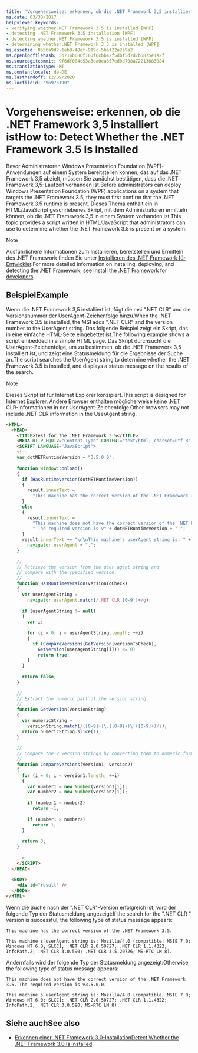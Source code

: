 ```yaml
---
title: 'Vorgehensweise: erkennen, ob die .NET Framework 3,5 installiert ist'
ms.date: 03/30/2017
helpviewer_keywords:
- verifying whether.NET Framework 3.5 is installed [WPF]
- detecting .NET Framework 3.5 installation [WPF]
- detecting whether.NET Framework 3.5 is installed [WPF]
- determining whether.NET Framework 3.5 is installed [WPF]
ms.assetid: 8556a9d2-1eb8-48ef-919c-5baf22a2a9a2
ms.openlocfilehash: 5b714b686f160f6cbb42f5dbf5d7d7b5875e1a2f
ms.sourcegitcommit: 9f6df084c53a3da0ea657ed0d708a72213683084
ms.translationtype: MT
ms.contentlocale: de-DE
ms.lasthandoff: 12/09/2020
ms.locfileid: "96976190"
---
```

# <a name="how-to-detect-whether-the-net-framework-35-is-installed"></a><span data-ttu-id="260e2-102">Vorgehensweise: erkennen, ob die .NET Framework 3,5 installiert ist</span><span class="sxs-lookup"><span data-stu-id="260e2-102">How to: Detect Whether the .NET Framework 3.5 Is Installed</span></span>
<span data-ttu-id="260e2-103">Bevor Administratoren Windows Presentation Foundation (WPF)-Anwendungen auf einem System bereitstellen können, das auf das .NET Framework 3,5 abzielt, müssen Sie zunächst bestätigen, dass die .NET Framework 3,5-Laufzeit vorhanden ist.</span><span class="sxs-lookup"><span data-stu-id="260e2-103">Before administrators can deploy Windows Presentation Foundation (WPF) applications on a system that targets the .NET Framework 3.5, they must first confirm that the .NET Framework 3.5 runtime is present.</span></span> <span data-ttu-id="260e2-104">Dieses Thema enthält ein in HTML/JavaScript geschriebenes Skript, mit dem Administratoren ermitteln können, ob die .NET Framework 3,5 in einem System vorhanden ist.</span><span class="sxs-lookup"><span data-stu-id="260e2-104">This topic provides a script written in HTML/JavaScript that administrators can use to determine whether the .NET Framework 3.5 is present on a system.</span></span>  
  
> [!NOTE]
> <span data-ttu-id="260e2-105">Ausführlichere Informationen zum Installieren, bereitstellen und Ermitteln des .NET Framework finden Sie unter [Installieren des .NET Framework für Entwickler](/dotnet/framework/install/guide-for-developers).</span><span class="sxs-lookup"><span data-stu-id="260e2-105">For more detailed information on installing, deploying, and detecting the .NET Framework, see [Install the .NET Framework for developers](/dotnet/framework/install/guide-for-developers).</span></span>  
  
## <a name="example"></a><span data-ttu-id="260e2-106">Beispiel</span><span class="sxs-lookup"><span data-stu-id="260e2-106">Example</span></span>  
 <span data-ttu-id="260e2-107">Wenn die .NET Framework 3,5 installiert ist, fügt die msi ".NET CLR" und die Versionsnummer der UserAgent-Zeichenfolge hinzu.</span><span class="sxs-lookup"><span data-stu-id="260e2-107">When the .NET Framework 3.5 is installed, the MSI adds ".NET CLR" and the version number to the UserAgent string.</span></span> <span data-ttu-id="260e2-108">Das folgende Beispiel zeigt ein Skript, das in eine einfache HTML-Seite eingebettet ist.</span><span class="sxs-lookup"><span data-stu-id="260e2-108">The following example shows a script embedded in a simple HTML page.</span></span> <span data-ttu-id="260e2-109">Das Skript durchsucht die UserAgent-Zeichenfolge, um zu bestimmen, ob die .NET Framework 3,5 installiert ist, und zeigt eine Statusmeldung für die Ergebnisse der Suche an.</span><span class="sxs-lookup"><span data-stu-id="260e2-109">The script searches the UserAgent string to determine whether the .NET Framework 3.5 is installed, and displays a status message on the results of the search.</span></span>  
  
> [!NOTE]
> <span data-ttu-id="260e2-110">Dieses Skript ist für Internet Explorer konzipiert.</span><span class="sxs-lookup"><span data-stu-id="260e2-110">This script is designed for Internet Explorer.</span></span> <span data-ttu-id="260e2-111">Andere Browser enthalten möglicherweise keine .NET CLR-Informationen in der UserAgent-Zeichenfolge.</span><span class="sxs-lookup"><span data-stu-id="260e2-111">Other browsers may not include .NET CLR information in the UserAgent string.</span></span>  
  
```html  
<HTML>  
  <HEAD>  
    <TITLE>Test for the .NET Framework 3.5</TITLE>  
    <META HTTP-EQUIV="Content-Type" CONTENT="text/html; charset=utf-8" />  
    <SCRIPT LANGUAGE="JavaScript">  
    <!--  
    var dotNETRuntimeVersion = "3.5.0.0";  
  
    function window::onload()  
    {  
      if (HasRuntimeVersion(dotNETRuntimeVersion))  
      {  
        result.innerText =   
          "This machine has the correct version of the .NET Framework 3.5."  
      }   
      else  
      {  
        result.innerText =   
          "This machine does not have the correct version of the .NET Framework 3.5." +  
          " The required version is v" + dotNETRuntimeVersion + ".";  
      }  
      result.innerText += "\n\nThis machine's userAgent string is: " +   
        navigator.userAgent + ".";  
    }  
  
    //  
    // Retrieve the version from the user agent string and   
    // compare with the specified version.  
    //  
    function HasRuntimeVersion(versionToCheck)  
    {  
      var userAgentString =   
        navigator.userAgent.match(/.NET CLR [0-9.]+/g);  
  
      if (userAgentString != null)  
      {  
        var i;  
  
        for (i = 0; i < userAgentString.length; ++i)  
        {  
          if (CompareVersions(GetVersion(versionToCheck),   
            GetVersion(userAgentString[i])) <= 0)  
            return true;  
        }  
      }  
  
      return false;  
    }  
  
    //  
    // Extract the numeric part of the version string.  
    //  
    function GetVersion(versionString)  
    {  
      var numericString =   
        versionString.match(/([0-9]+)\.([0-9]+)\.([0-9]+)/i);  
      return numericString.slice(1);  
    }  
  
    //  
    // Compare the 2 version strings by converting them to numeric format.  
    //  
    function CompareVersions(version1, version2)  
    {  
      for (i = 0; i < version1.length; ++i)  
      {  
        var number1 = new Number(version1[i]);  
        var number2 = new Number(version2[i]);  
  
        if (number1 < number2)  
          return -1;  
  
        if (number1 > number2)  
          return 1;  
      }  
  
      return 0;  
    }  
  
    -->  
    </SCRIPT>  
  </HEAD>  
  
  <BODY>  
    <div id="result" />  
  </BODY>  
</HTML>  
```  
  
 <span data-ttu-id="260e2-112">Wenn die Suche nach der ".NET CLR"-Version erfolgreich ist, wird der folgende Typ der Statusmeldung angezeigt:</span><span class="sxs-lookup"><span data-stu-id="260e2-112">If the search for the ".NET CLR " version is successful, the following type of status message appears:</span></span>  
  
 `This machine has the correct version of the .NET Framework 3.5.`  
  
 `This machine's userAgent string is: Mozilla/4.0 (compatible; MSIE 7.0; Windows NT 6.0; SLCC1; .NET CLR 2.0.50727; .NET CLR 1.1.4322; InfoPath.2; .NET CLR 3.0.590; .NET CLR 3.5.20726; MS-RTC LM 8).`  
  
 <span data-ttu-id="260e2-113">Andernfalls wird der folgende Typ der Statusmeldung angezeigt:</span><span class="sxs-lookup"><span data-stu-id="260e2-113">Otherwise, the following type of status message appears:</span></span>  
  
 `This machine does not have the correct version of the .NET Framework 3.5. The required version is v3.5.0.0.`  
  
 `This machine's userAgent string is: Mozilla/4.0 (compatible; MSIE 7.0; Windows NT 6.0; SLCC1; .NET CLR 2.0.50727; .NET CLR 1.1.4322; InfoPath.2; .NET CLR 3.0.590; MS-RTC LM 8).`  
  
## <a name="see-also"></a><span data-ttu-id="260e2-114">Siehe auch</span><span class="sxs-lookup"><span data-stu-id="260e2-114">See also</span></span>

- [<span data-ttu-id="260e2-115">Erkennen einer .NET Framework 3.0-Installation</span><span class="sxs-lookup"><span data-stu-id="260e2-115">Detect Whether the .NET Framework 3.0 Is Installed</span></span>](how-to-detect-whether-the-net-framework-3-0-is-installed.md)

